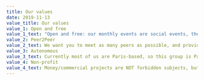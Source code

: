```yaml
---
title: Our values
date: 2019-11-13
value_title: Our values
value_1: Open and free
value_1_text: "Open and free: our monthly events are social events, they are open to everybody and won't be only technical. Curious minds are more than welcome, registration in meetup.com is not mandatory, and is used mostly for the initial reach and to get a rough idea of the event size.<br />Open to all, but you won't feel welcome here if you:<ul class='text-muted mb-0'><li>discriminate any group for any reason</li><li>detain the one truth / can't see your views challenged</li><li>have issue understanding the concept of boundaries / consent</li><li><a href='https://github.com/aeddi/dontbeadick'>are a dick</a></li></ul>"
value_2: Peer2Peer
value_2_text: We want you to meet as many peers as possible, and provide a space where new ideas/groups/projects can be created
value_3: Autonomous
value_3_text: Currently most of us are Paris-based, so this group is ParisP2P, midterm plans include an umbrella organisation (a bit like "FranceJS") for France's P2P events, we can help organising your own P2P events by sharing contacts, content, tools, and whatever we can to help create a mesh of autonomous node, and organise meta event to exchanges with all communities. <a href="mailto:bootstrap@p2p.paris">Contact us</a> if you plan to start something, and follow or participate in this <a href="https://github.com/francep2p/community/issues/5">GitHub thread</a> to contribute in this adventure
value_4: Non-profit
value_4_text: Money/commercial projects are NOT forbidden subjects, but this group does not aim to be an echo chamber for the next fool's gold experiment/coins; though we can still have constructive discussions about these
---
```



